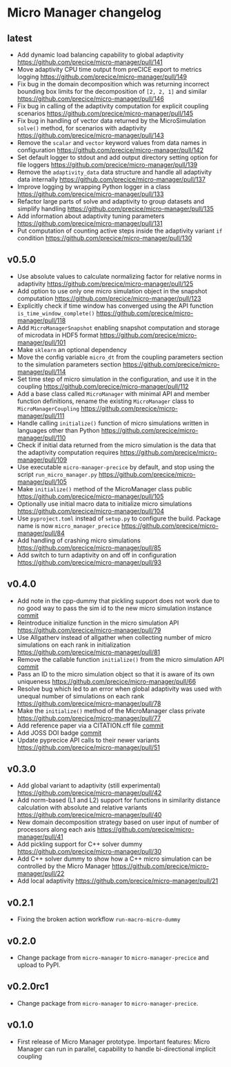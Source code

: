 # Micro Manager changelog

## latest

- Add dynamic load balancing capability to global adaptivity https://github.com/precice/micro-manager/pull/141
- Move adaptivity CPU time output from preCICE export to metrics logging https://github.com/precice/micro-manager/pull/149
- Fix bug in the domain decomposition which was returning incorrect bounding box limits for the decomposition of `[2, 2, 1]` and similar https://github.com/precice/micro-manager/pull/146
- Fix bug in calling of the adaptivity computation for explicit coupling scenarios https://github.com/precice/micro-manager/pull/145
- Fix bug in handling of vector data returned by the MicroSimulation `solve()` method, for scenarios with adaptivity https://github.com/precice/micro-manager/pull/143
- Remove the `scalar` and `vector` keyword values from data names in configuration https://github.com/precice/micro-manager/pull/142
- Set default logger to stdout and add output directory setting option for file loggers https://github.com/precice/micro-manager/pull/139
- Remove the `adaptivity_data` data structure and handle all adaptivity data internally https://github.com/precice/micro-manager/pull/137
- Improve logging by wrapping Python logger in a class https://github.com/precice/micro-manager/pull/133
- Refactor large parts of solve and adaptivity to group datasets and simplify handling https://github.com/precice/micro-manager/pull/135
- Add information about adaptivity tuning parameters https://github.com/precice/micro-manager/pull/131
- Put computation of counting active steps inside the adaptivity variant `if` condition https://github.com/precice/micro-manager/pull/130

## v0.5.0

- Use absolute values to calculate normalizing factor for relative norms in adaptivity https://github.com/precice/micro-manager/pull/125
- Add option to use only one micro simulation object in the snapshot computation https://github.com/precice/micro-manager/pull/123
- Explicitly check if time window has converged using the API function `is_time_window_complete()` https://github.com/precice/micro-manager/pull/118
- Add `MicroManagerSnapshot` enabling snapshot computation and storage of microdata in HDF5 format https://github.com/precice/micro-manager/pull/101
- Make `sklearn` an optional dependency
- Move the config variable `micro_dt` from the coupling parameters section to the simulation parameters section https://github.com/precice/micro-manager/pull/114
- Set time step of micro simulation in the configuration, and use it in the coupling https://github.com/precice/micro-manager/pull/112
- Add a base class called `MicroManager` with minimal API and member function definitions, rename the existing `MicroManager` class to `MicroManagerCoupling` https://github.com/precice/micro-manager/pull/111
- Handle calling `initialize()` function of micro simulations written in languages other than Python https://github.com/precice/micro-manager/pull/110
- Check if initial data returned from the micro simulation is the data that the adaptivity computation requires https://github.com/precice/micro-manager/pull/109
- Use executable `micro-manager-precice` by default, and stop using the script `run_micro_manager.py` https://github.com/precice/micro-manager/pull/105
- Make `initialize()` method of the MicroManager class public https://github.com/precice/micro-manager/pull/105
- Optionally use initial macro data to initialize micro simulations https://github.com/precice/micro-manager/pull/104
- Use `pyproject.toml` instead of `setup.py` to configure the build. Package name is now `micro_manager_precice` https://github.com/precice/micro-manager/pull/84
- Add handling of crashing micro simulations https://github.com/precice/micro-manager/pull/85
- Add switch to turn adaptivity on and off in configuration https://github.com/precice/micro-manager/pull/93

## v0.4.0

- Add note in the cpp-dummy that pickling support does not work due to no good way to pass the sim id to the new micro simulation instance [commit](https://github.com/precice/micro-manager/commit/0a82966676717a533aca9bffa4a110453158f29c)
- Reintroduce initialize function in the micro simulation API https://github.com/precice/micro-manager/pull/79
- Use Allgatherv instead of allgather when collecting number of micro simulations on each rank in initialization https://github.com/precice/micro-manager/pull/81
- Remove the callable function `initialize()` from the micro simulation API [commit](https://github.com/precice/micro-manager/commit/bed5a4cc0f03b780da7f62b3f51ed1df2796588c)
- Pass an ID to the micro simulation object so that it is aware of its own uniqueness https://github.com/precice/micro-manager/pull/66
- Resolve bug which led to an error when global adaptivity was used with unequal number of simulations on each rank https://github.com/precice/micro-manager/pull/78
- Make the `initialize()` method of the MicroManager class private https://github.com/precice/micro-manager/pull/77
- Add reference paper via a CITATION.cff file [commit](https://github.com/precice/micro-manager/commit/6c08889c658c889d6ab5d0867802522585abcee5)
- Add JOSS DOI badge [commit](https://github.com/precice/micro-manager/commit/2e3c2a4c77732f56a957abbad9e4d0cb64029725)
- Update pyprecice API calls to their newer variants https://github.com/precice/micro-manager/pull/51

## v0.3.0

- Add global variant to adaptivity (still experimental) https://github.com/precice/micro-manager/pull/42
- Add norm-based (L1 and L2) support for functions in similarity distance calculation with absolute and relative variants https://github.com/precice/micro-manager/pull/40
- New domain decomposition strategy based on user input of number of processors along each axis https://github.com/precice/micro-manager/pull/41
- Add pickling support for C++ solver dummy https://github.com/precice/micro-manager/pull/30
- Add C++ solver dummy to show how a C++ micro simulation can be controlled by the Micro Manager https://github.com/precice/micro-manager/pull/22
- Add local adaptivity https://github.com/precice/micro-manager/pull/21

## v0.2.1

- Fixing the broken action workflow `run-macro-micro-dummy`

## v0.2.0

- Change package from `micro-manager` to `micro-manager-precice` and upload to PyPI.

## v0.2.0rc1

- Change package from `micro-manager` to `micro-manager-precice`.

## v0.1.0

- First release of Micro Manager prototype. Important features: Micro Manager can run in parallel, capability to handle bi-directional implicit coupling
